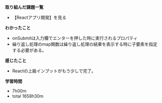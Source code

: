 **取り組んだ課題一覧**
* 【Reactアプリ開発】を見る

**わかったこと**
* onSubmitは入力欄でエンターを押した時に実行されるプロパティ
* 繰り返し処理のmap関数は繰り返し処理の結果を表示する時に子要素を指定する必要がある。

**感じたこと**
* Reactの上級インプットがもう少しで完了。

**学習時間**
* 7h00m
 * total 1658h30m
